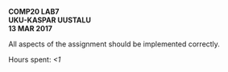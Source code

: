 **COMP20 LAB7**  
**UKU-KASPAR UUSTALU**  
**13 MAR 2017**  

All aspects of the assignment should be implemented correctly.  

Hours spent: *<1*
